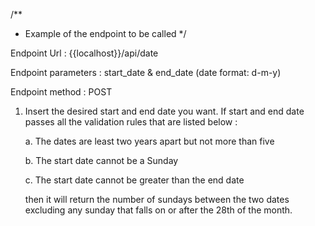 /**
* Example of the endpoint to be called
*/

Endpoint Url : {{localhost}}/api/date

Endpoint parameters : start_date & end_date (date format: d-m-y)

Endpoint method : POST

1. Insert the desired start and end date you want. If start and end date passes all the validation rules that are listed below :

    a. The dates are least two years apart but not more than five

    b. The start date cannot be a Sunday
    
    c. The start date cannot be greater than the end date

   then it will return the number of sundays between the two dates excluding any sunday that falls on or after the 28th of the month.